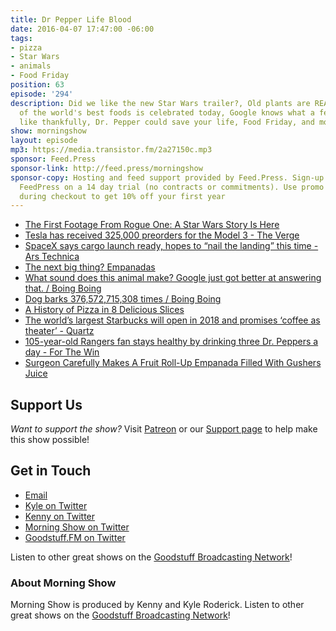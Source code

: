 ```yaml
---
title: Dr Pepper Life Blood
date: 2016-04-07 17:47:00 -06:00
tags:
- pizza
- Star Wars
- animals
- Food Friday
position: 63
episode: '294'
description: Did we like the new Star Wars trailer?, Old plants are REALLY OLD, One
  of the world's best foods is celebrated today, Google knows what a few animals sound
  like thankfully, Dr. Pepper could save your life, Food Friday, and more.
show: morningshow
layout: episode
mp3: https://media.transistor.fm/2a27150c.mp3
sponsor: Feed.Press
sponsor-link: http://feed.press/morningshow
sponsor-copy: Hosting and feed support provided by Feed.Press. Sign-up today and try
  FeedPress on a 14 day trial (no contracts or commitments). Use promo code `morningshow`
  during checkout to get 10% off your first year
---
```


* [The First Footage From Rogue One: A Star Wars Story Is Here](http://io9.gizmodo.com/the-first-footage-from-rogue-one-a-star-wars-story-is-1769499096)
* [Tesla has received 325,000 preorders for the Model 3 - The Verge](http://www.theverge.com/2016/4/7/11385146/tesla-model-3-preorders-375000-elon-musk)
* [SpaceX says cargo launch ready, hopes to “nail the landing” this time - Ars Technica](http://arstechnica.com/science/2016/04/spacex-says-cargo-launch-ready-hopes-to-nail-the-landing-this-time/)
* [The next big thing? Empanadas](http://www.cincinnati.com/story/entertainment/dining/polly's%20reviews/2016/04/06/empanadas-next-big-thing/82337934/)
* [What sound does this animal make? Google just got better at answering that. / Boing Boing](http://boingboing.net/2016/04/06/what-sound-does-this-animal-ma.html)
* [Dog barks 376,572,715,308 times / Boing Boing](http://boingboing.net/2016/04/06/dog-barks-376572715308-time.html)
* [A History of Pizza in 8 Delicious Slices](http://laughingsquid.com/a-history-of-pizza-in-8-delicious-slices/)
* [The world’s largest Starbucks will open in 2018 and promises ‘coffee as theater’ - Quartz](http://qz.com/655445/the-worlds-largest-starbucks-will-open-in-2018-and-promises-coffee-as-theater/)
* [105-year-old Rangers fan stays healthy by drinking three Dr. Peppers a day - For The Win](http://ftw.usatoday.com/2016/04/texas-rangers-105-year-old-elizabeth-sullivan-dr-pepper)
* [Surgeon Carefully Makes A Fruit Roll-Up Empanada Filled With Gushers Juice](http://www.foodbeast.com/news/fruit-roll-up-gushers-surgeon/)

## Support Us
*Want to support the show?* Visit [Patreon](http://patreon.com/morningshow) or our [Support page](http://goodstuff.fm/support) to help make this show possible!

## Get in Touch
* [Email](mailto:kyle@goodstuff.fm)
* [Kyle on Twitter](http://twitter.com/dogburps)
* [Kenny on Twitter](http://twitter.com/pizzarobotics)
* [Morning Show on Twitter](http://twitter.com/morningshowam)
* [Goodstuff.FM on Twitter](http://twitter.com/goodstufffm)

Listen to other great shows on the [Goodstuff Broadcasting Network](http://goodstuff.fm/shows)!

### About Morning Show
Morning Show is produced by Kenny and Kyle Roderick. Listen to other great shows on the [Goodstuff Broadcasting Network](http://goodstuff.fm/)!
